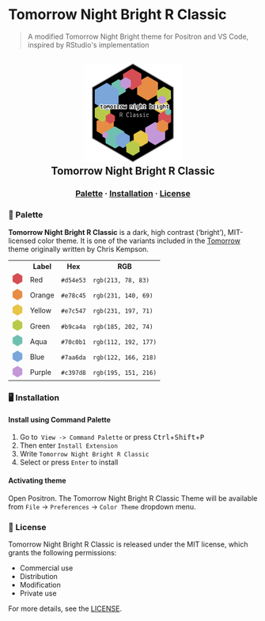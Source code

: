 # Tomorrow Night Bright R Classic
> A modified Tomorrow Night Bright theme for Positron and VS Code, inspired by RStudio's implementation

<h2 align="center">
<img src="assets/logos/logo.png" width="200" alt="Logo"/><br/>
Tomorrow Night Bright R Classic
</h2>

<h3 align="center">
  <a href="https://github.com/gvelasq/tomorrow-night-bright-r-classic#-palette">Palette</a>
·
  <a href="https://github.com/gvelasq/tomorrow-night-bright-r-classic#-installation">Installation</a>
·
  <a href="https://github.com/gvelasq/tomorrow-night-bright-r-classic#-license">License</a>
</h3>

### 🎨 Palette

**Tomorrow Night Bright R Classic** is a dark, high contrast (‘bright’), MIT-licensed color theme. It is one of the variants included in the [Tomorrow](https://github.com/chriskempson/tomorrow-theme) theme originally written by Chris Kempson.

<table>
	<tr>
		<th></th>
		<th>Label</th>
		<th>Hex</th>
		<th>RGB</th>
	</tr>
	<tr>
		<td><img src="assets/palette/hexes/red.png" width="23"/></td>
		<td>Red</td>
		<td><code>#d54e53</code></td>
		<td><code>rgb(213, 78, 83)</code></td>
	</tr>
	<tr>
		<td><img src="assets/palette/hexes/orange.png" width="23"/></td>
		<td>Orange</td>
		<td><code>#e78c45</code></td>
		<td><code>rgb(231, 140, 69)</code></td>
	</tr>
	<tr>
		<td><img src="assets/palette/hexes/yellow.png" width="23"/></td>
		<td>Yellow</td>
		<td><code>#e7c547</code></td>
		<td><code>rgb(231, 197, 71)</code></td>
	</tr>
	<tr>
		<td><img src="assets/palette/hexes/green.png" width="23"/></td>
		<td>Green</td>
		<td><code>#b9ca4a</code></td>
		<td><code>rgb(185, 202, 74)</code></td>
	</tr>
	<tr>
		<td><img src="assets/palette/hexes/aqua.png" width="23"/></td>
		<td>Aqua</td>
		<td><code>#70c0b1</code></td>
		<td><code>rgb(112, 192, 177)</code></td>
	</tr>
	<tr>
		<td><img src="assets/palette/hexes/blue.png" width="23"/></td>
		<td>Blue</td>
		<td><code>#7aa6da</code></td>
		<td><code>rgb(122, 166, 218)</code></td>
	</tr>
	<tr>
	    <td><img src="assets/palette/hexes/purple.png" width="23"/></td>
		<td>Purple</td>
		<td><code>#c397d8</code></td>
		<td><code>rgb(195, 151, 216)</code></td>
	</tr>
</table>

### 🖥️ Installation

#### Install using Command Palette

1. Go to` View -> Command Palette` or press <kbd>Ctrl</kbd>+<kbd>Shift</kbd>+<kbd>P</kbd>
2. Then enter `Install Extension`
3. Write `Tomorrow Night Bright R Classic`
4. Select or press `Enter` to install

#### Activating theme

Open Positron. The Tomorrow Night Bright R Classic Theme will be available from `File` -> `Preferences` -> `Color Theme` dropdown menu.

### 📜 License

Tomorrow Night Bright R Classic is released under the MIT license, which grants the following permissions:

- Commercial use
- Distribution
- Modification
- Private use

For more details, see the [LICENSE](https://github.com/gvelasq/tomorrow-night-bright-r-classic/blob/main/LICENSE).